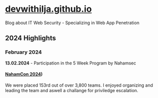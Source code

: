 # [devwithilja.github.io](https://devwithilja.github.io)
Blog about IT Web Security - Specializing in Web App Penetration

## 2024 Highlights

### February 2024
**13.02.2024** - Participation in the 5 Week Program by Nahamsec

#### [NahamCon 2024](https://github.com/devwithilja/devwithilja.github.io/blob/main/2024/NahamCon%20CTF%202024%20Experience.md))

We were placed 153rd out of over 3,800 teams. I enjoyed organizing and leading the team and aswell a challange for priviledge escalation.

